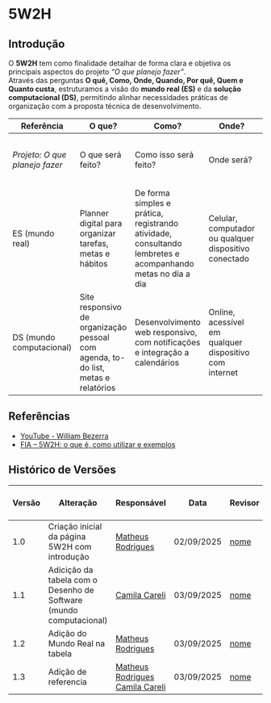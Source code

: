 # 5W2H
## Introdução

O **5W2H** tem como finalidade detalhar de forma clara e objetiva os principais aspectos do projeto *“O que planejo fazer”*.  
Através das perguntas **O quê, Como, Onde, Quando, Por quê, Quem e Quanto custa**, estruturamos a visão do **mundo real (ES)** e da **solução computacional (DS)**, permitindo alinhar necessidades práticas de organização com a proposta técnica de desenvolvimento.  

| Referência | O que? | Como? | Onde? | Quando? | Por que? | Quem? | Quanto custa? |
|------------|--------|-------|-------|---------|----------|-------|---------------|
| *Projeto: O que planejo fazer* | O que será feito? | Como isso será feito? | Onde será? | Quando será feito? Quando estará disponível? | Por que será feito? | Quem fará? | Quanto custa fazer isso? |
| ES (mundo real) | Planner digital para organizar tarefas, metas e hábitos | De forma simples e prática, registrando atividade, consultando lembretes e acompanhando metas no dia a dia | Celular, computador ou qualquer dispositivo conectado | Uso diaário, semanal e mensal conforme necessidade | Para ganhar produtividade, reduzir esquecimento e ansiedade | Estudantes, profissionais e pessoas que buscam organização | Tempo de planjamento geral |
| DS (mundo computacional) | Site responsivo de organização pessoal com agenda, to-do list, metas e relatórios | Desenvolvimento web responsivo, com notificações e integração a calendários | Online, acessível em qualquer dispositivo com internet | Sempre estará disponível (24/7) | Para automatizar tarefas, aumentar produtividade e apoiar gestão de tempo | Equipe do grupo 1 de ArqDesSof | Tempo de desenvolvimento, hospedagem e possíveis custos com domínio |

## Referências
- [YouTube - William Bezerra](https://www.youtube.com/watch?v=RTiugdJLQDA&t=3s)
- [FIA – 5W2H: o que é, como utilizar e exemplos](https://fia.com.br/blog/5w2h/)


## Histórico de Versões

| Versão | Alteração | Responsável | Data | Revisor |  Detalhes da Revisão | Data da Revisão |
|--------|-----------|-------------|------|---------|----------------------|-----------------|
| 1.0 | Criação inicial da página 5W2H com introdução  | [Matheus Rodrigues ](https://github.com/mrodrigues14) | 02/09/2025 | [nome](https://github.com/USUARIOGIT) | xxxxx | XX/XX/XXXX |
| 1.1 | Adicição da tabela com o Desenho de Software (mundo computacional) | [Camila Careli ](https://github.com/camilascareli) | 03/09/2025 | [nome](https://github.com/USUARIOGIT) | xxxxx | XX/XX/XXXX |
| 1.2 | Adição do Mundo Real na tabela | [Matheus Rodrigues ](https://github.com/mrodrigues14) | 03/09/2025 | [nome](https://github.com/USUARIOGIT) | xxxxx | XX/XX/XXXX |
| 1.3 | Adição de referencia | [Matheus Rodrigues ](https://github.com/mrodrigues14) [Camila Careli ](https://github.com/camilascareli) | 03/09/2025 | [nome](https://github.com/USUARIOGIT) | xxxxx | XX/XX/XXXX |
